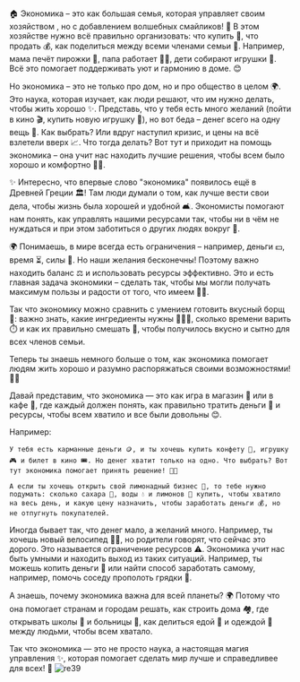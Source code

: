 🏠 Экономика  – это как большая семья, которая управляет своим хозяйством , но с добавлением волшебных смайликов! 🌟 В этом хозяйстве нужно всё правильно организовать: что купить 🛒, что продать 💰, как поделиться между всеми членами семьи 🤝. Например, мама печёт пирожки 🥧, папа работает 👷‍♂️, дети собирают игрушки 🧸. Всё это помогает поддерживать уют и гармонию в доме. 😊 

Но экономика – это не только про дом, но и про общество в целом 🌍. Это наука, которая изучает, как люди решают, что им нужно делать, чтобы жить хорошо ✨. Представь, что у тебя есть много желаний (пойти в кино 🎬, купить новую игрушку 🎠), но вот беда – денег всего на одну вещь 💸. Как выбрать? Или вдруг наступил кризис, и цены на всё взлетели вверх 📈. Что тогда делать? Вот тут и приходит на помощь экономика – она учит нас находить лучшие решения, чтобы всем было хорошо и комфортно 🏡💖. 

✨ Интересно, что впервые слово "экономика" появилось ещё в Древней Греции 🏛️! Там люди думали о том, как лучше вести свои дела, чтобы жизнь была хорошей и удобной 🛋️. Экономисты помогают нам понять, как управлять нашими ресурсами так, чтобы ни в чём не нуждаться и при этом заботиться о других людях вокруг 🤗. 

🌍 Понимаешь, в мире всегда есть ограничения – например, деньги 💵, время ⏳, силы 💪. Но наши желания бесконечны! Поэтому важно находить баланс ⚖️ и использовать ресурсы эффективно. Это и есть главная задача экономики – сделать так, чтобы мы могли получать максимум пользы и радости от того, что имеем 🎁🌈. 

Так что экономику можно сравнить с умением готовить вкусный борщ 🍲: важно знать, какие ингредиенты нужны 🥕🥔🧅, сколько времени варить ⏱️ и как их правильно смешать 🔀, чтобы получилось вкусно и сытно для всех членов семьи.  

Теперь ты знаешь немного больше о том, как экономика помогает людям жить хорошо и разумно распоряжаться своими возможностями! 🎉🌟 

Давай представим, что экономика  — это как игра в магазин 🛒 или в кафе 🍔, где каждый должен понять, как правильно тратить деньги 💸 и ресурсы, чтобы всем хватило и все были довольны 😊.  

Например: 

    У тебя есть карманные деньги 🪙, и ты хочешь купить конфету 🍬, игрушку 🎮 и билет в кино 🎟️. Но денег хватит только на одно. Что выбрать? Вот тут экономика помогает принять решение! 🤔💡 

    А если ты хочешь открыть свой лимонадный бизнес 🍋, то тебе нужно подумать: сколько сахара 🍚, воды 💧 и лимонов 🍋 купить, чтобы хватило на весь день, и какую цену назначить, чтобы заработать деньги 💰, но не отпугнуть покупателей. 
     

Иногда бывает так, что денег мало, а желаний много. Например, ты хочешь новый велосипед 🚴‍♂️, но родители говорят, что сейчас это дорого. Это называется ограничение ресурсов  ⚠️. Экономика учит нас быть умными и находить выход из таких ситуаций. Например, ты можешь копить деньги 🐷 или найти способ заработать самому, например, помочь соседу прополоть грядки 🌱. 

А знаешь, почему экономика важна для всей планеты? 🌍 Потому что она помогает странам и городам решать, как строить дома 🏘️, где открывать школы 🏫 и больницы 🏥, как делиться едой 🍎 и одеждой 👕 между людьми, чтобы всем хватало. 

Так что экономика — это не просто наука, а настоящая магия управления  ✨, которая помогает сделать мир лучше и справедливее для всех! 🎉 
![re39](https://github.com/user-attachments/assets/db5f4da5-3d31-41fd-939f-c81110477ae2)
